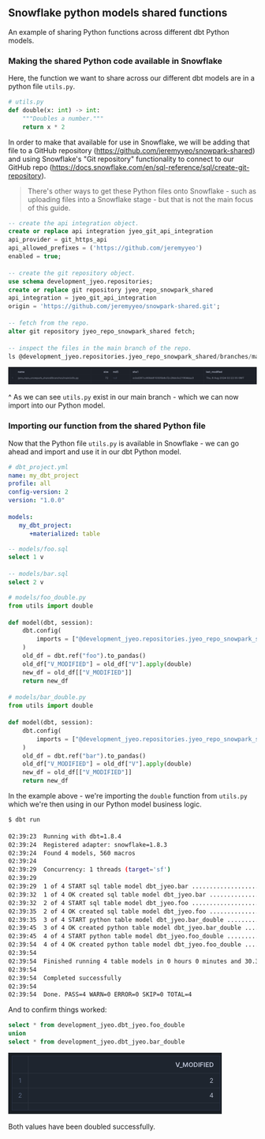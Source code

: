 ---
---

## Snowflake python models shared functions

An example of sharing Python functions across different dbt Python models.

### Making the shared Python code available in Snowflake

Here, the function we want to share across our different dbt models are in a python file `utils.py`.

```python
# utils.py
def double(x: int) -> int:
    """Doubles a number."""
    return x * 2
```

In order to make that available for use in Snowflake, we will be adding that file to a GitHub repository (https://github.com/jeremyyeo/snowpark-shared) and using Snowflake's "Git repository" functionality to connect to our GitHub repo (https://docs.snowflake.com/en/sql-reference/sql/create-git-repository).

> There's other ways to get these Python files onto Snowflake - such as uploading files into a Snowflake stage - but that is not the main focus of this guide.

```sql
-- create the api integration object.
create or replace api integration jyeo_git_api_integration
api_provider = git_https_api
api_allowed_prefixes = ('https://github.com/jeremyyeo')
enabled = true;

-- create the git repository object.
use schema development_jyeo.repositories;
create or replace git repository jyeo_repo_snowpark_shared
api_integration = jyeo_git_api_integration
origin = 'https://github.com/jeremyyeo/snowpark-shared.git';

-- fetch from the repo.
alter git repository jyeo_repo_snowpark_shared fetch;

-- inspect the files in the main branch of the repo.
ls @development_jyeo.repositories.jyeo_repo_snowpark_shared/branches/main;
```

![alt text](image.png)

^ As we can see `utils.py` exist in our main branch - which we can now import into our Python model.

### Importing our function from the shared Python file

Now that the Python file `utils.py` is available in Snowflake - we can go ahead and import and use it in our dbt Python model.

```yaml
# dbt_project.yml
name: my_dbt_project
profile: all
config-version: 2
version: "1.0.0"

models:
   my_dbt_project:
      +materialized: table
```

```sql
-- models/foo.sql
select 1 v

-- models/bar.sql
select 2 v
```

```python
# models/foo_double.py
from utils import double

def model(dbt, session):
    dbt.config(
        imports = ["@development_jyeo.repositories.jyeo_repo_snowpark_shared/branches/main/utils.py"]
    )
    old_df = dbt.ref("foo").to_pandas()
    old_df["V_MODIFIED"] = old_df["V"].apply(double)
    new_df = old_df[["V_MODIFIED"]]
    return new_df

# models/bar_double.py
from utils import double

def model(dbt, session):
    dbt.config(
        imports = ["@development_jyeo.repositories.jyeo_repo_snowpark_shared/branches/main/utils.py"]
    )
    old_df = dbt.ref("bar").to_pandas()
    old_df["V_MODIFIED"] = old_df["V"].apply(double)
    new_df = old_df[["V_MODIFIED"]]
    return new_df
```

In the example above - we're importing the `double` function from `utils.py` which we're then using in our Python model business logic.

```sh
$ dbt run

02:39:23  Running with dbt=1.8.4
02:39:24  Registered adapter: snowflake=1.8.3
02:39:24  Found 4 models, 560 macros
02:39:24  
02:39:29  Concurrency: 1 threads (target='sf')
02:39:29  
02:39:29  1 of 4 START sql table model dbt_jyeo.bar ...................................... [RUN]
02:39:32  1 of 4 OK created sql table model dbt_jyeo.bar ................................. [SUCCESS 1 in 3.05s]
02:39:32  2 of 4 START sql table model dbt_jyeo.foo ...................................... [RUN]
02:39:35  2 of 4 OK created sql table model dbt_jyeo.foo ................................. [SUCCESS 1 in 2.88s]
02:39:35  3 of 4 START python table model dbt_jyeo.bar_double ............................ [RUN]
02:39:45  3 of 4 OK created python table model dbt_jyeo.bar_double ....................... [SUCCESS 1 in 10.09s]
02:39:45  4 of 4 START python table model dbt_jyeo.foo_double ............................ [RUN]
02:39:54  4 of 4 OK created python table model dbt_jyeo.foo_double ....................... [SUCCESS 1 in 9.32s]
02:39:54  
02:39:54  Finished running 4 table models in 0 hours 0 minutes and 30.35 seconds (30.35s).
02:39:54  
02:39:54  Completed successfully
02:39:54  
02:39:54  Done. PASS=4 WARN=0 ERROR=0 SKIP=0 TOTAL=4
```

And to confirm things worked:

```sql
select * from development_jyeo.dbt_jyeo.foo_double
union
select * from development_jyeo.dbt_jyeo.bar_double
```

![alt text](image-1.png)

Both values have been doubled successfully.